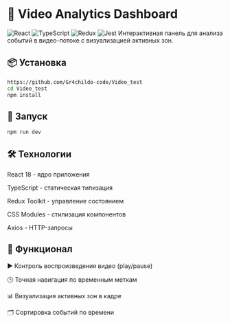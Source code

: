 # 🎥 Video Analytics Dashboard

![React](https://img.shields.io/badge/react-%2320232a.svg?style=for-the-badge&logo=react&logoColor=%2361DAFB)
![TypeScript](https://img.shields.io/badge/typescript-%23007ACC.svg?style=for-the-badge&logo=typescript&logoColor=white)
![Redux](https://img.shields.io/badge/redux-%23593d88.svg?style=for-the-badge&logo=redux&logoColor=white)
![Jest](https://img.shields.io/badge/-jest-%23C21325?style=for-the-badge&logo=jest&logoColor=white)
Интерактивная панель для анализа событий в видео-потоке с визуализацией активных зон.

## 📦 Установка

```bash
https://github.com/Gr4childo-code/Video_test
cd Video_test
npm install
```

## 🚀 Запуск

```bash
npm run dev
```

## 🛠 Технологии

React 18 - ядро приложения

TypeScript - статическая типизация

Redux Toolkit - управление состоянием

CSS Modules - стилизация компонентов

Axios - HTTP-запросы

## 🌟 Функционал

▶️ Контроль воспроизведения видео (play/pause)

🕒 Точная навигация по временным меткам

📊 Визуализация активных зон в кадре

🗂 Сортировка событий по времени
